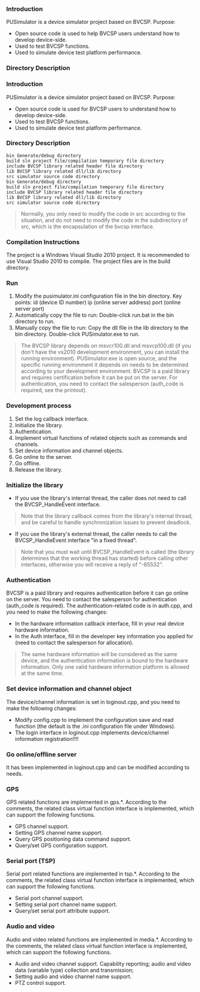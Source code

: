 ### Introduction
PUSimulator is a device simulator project based on BVCSP.
Purpose:
* Open source code is used to help BVCSP users understand how to develop device-side.
* Used to test BVCSP functions.
* Used to simulate device test platform performance.

### Directory Description
### Introduction
PUSimulator is a device simulator project based on BVCSP.
Purpose:
* Open source code is used for BVCSP users to understand how to develop device-side.
* Used to test BVCSP functions.
* Used to simulate device test platform performance.

### Directory Description
```
bin Generate/debug directory
build sln project file/compilation temporary file directory
include BVCSP library related header file directory
lib BVCSP library related dll/lib directory
src simulator source code directory
bin Generate/debug directory
build sln project file/compilation temporary file directory
include BVCSP library related header file directory
lib BVCSP library related dll/lib directory
src simulator source code directory
```
> Normally, you only need to modify the code in src according to the situation, and do not need to modify the code in the subdirectory of src, which is the encapsulation of the bvcsp interface.

### Compilation Instructions

The project is a Windows Visual Studio 2010 project. It is recommended to use Visual Studio 2010 to compile.
The project files are in the build directory.

### Run

1. Modify the pusimulator.ini configuration file in the bin directory. Key points: id (device ID number) ip (online server address) port (online server port)
2. Automatically copy the file to run: Double-click run.bat in the bin directory to run.
3. Manually copy the file to run: Copy the dll file in the lib directory to the bin directory. Double-click PUSimulator.exe to run.
> The BVCSP library depends on msvcr100.dll and msvcp100.dll (if you don't have the vs2010 development environment, you can install the running environment).
PUSimulator.exe is open source, and the specific running environment it depends on needs to be determined according to your development environment.
BVCSP is a paid library and requires certification before it can be put on the server. For authentication, you need to contact the salesperson (auth_code is required, see the printout).

### Development process
1. Set the log callback interface.
2. Initialize the library.
3. Authentication.
4. Implement virtual functions of related objects such as commands and channels.
5. Set device information and channel objects.
6. Go online to the server.
7. Go offline.
8. Release the library.

### Initialize the library
* If you use the library's internal thread, the caller does not need to call the BVCSP_HandleEvent interface.
> Note that the library callback comes from the library's internal thread, and be careful to handle synchronization issues to prevent deadlock.

* If you use the library's external thread, the caller needs to call the BVCSP_HandleEvent interface "in a fixed thread".
> Note that you must wait until BVCSP_HandleEvent is called (the library determines that the working thread has started) before calling other interfaces, otherwise you will receive a reply of "-65532".

### Authentication
BVCSP is a paid library and requires authentication before it can go online on the server. You need to contact the salesperson for authentication (auth_code is required).
The authentication-related code is in auth.cpp, and you need to make the following changes:

* In the hardware information callback interface, fill in your real device hardware information.
* In the Auth interface, fill in the developer key information you applied for (need to contact the salesperson for allocation).
> The same hardware information will be considered as the same device, and the authentication information is bound to the hardware information. Only one valid hardware information platform is allowed at the same time.

### Set device information and channel object
The device/channel information is set in loginout.cpp, and you need to make the following changes:
* Modify config.cpp to implement the configuration save and read function (the default is the .ini configuration file under Windows).
* The login interface in loginout.cpp implements device/channel information registration!!!!

### Go online/offline server
It has been implemented in loginout.cpp and can be modified according to needs.

### GPS
GPS related functions are implemented in gps.*. According to the comments, the related class virtual function interface is implemented, which can support the following functions.
* GPS channel support.
* Setting GPS channel name support.
* Query GPS positioning data command support.
* Query/set GPS configuration support.

### Serial port (TSP)
Serial port related functions are implemented in tsp.*. According to the comments, the related class virtual function interface is implemented, which can support the following functions.
* Serial port channel support.
* Setting serial port channel name support.
* Query/set serial port attribute support.

### Audio and video
Audio and video related functions are implemented in media.*. According to the comments, the related class virtual function interface is implemented, which can support the following functions.
* Audio and video channel support. Capability reporting; audio and video data (variable type) collection and transmission;
* Setting audio and video channel name support.
* PTZ control support.
